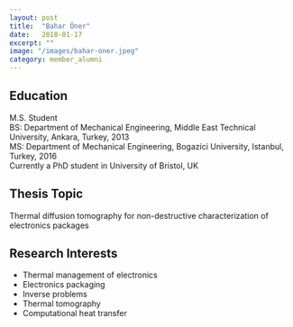 ```yaml
---
layout: post
title:  "Bahar Öner"
date:   2018-01-17
excerpt: ""
image: "/images/bahar-oner.jpeg"
category: member_alumni
---
```


## Education
M.S. Student <br>
BS: Department of Mechanical Engineering, Middle East Technical University, Ankara, Turkey, 2013    <br>
MS: Department of Mechanical Engineering, Bogazici University, Istanbul, Turkey, 2016    <br>
Currently a PhD student in University of Bristol, UK <br>

## Thesis Topic
Thermal diffusion tomography for non-destructive characterization of electronics packages

## Research Interests
- Thermal management of electronics
- Electronics packaging
- Inverse problems
- Thermal tomography
- Computational heat transfer
